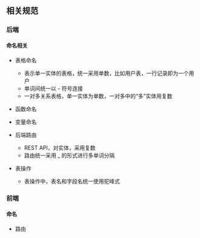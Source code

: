 ## 相关规范

### 后端

#### 命名相关

- 表格命名
  - 表示单一实体的表格，统一采用单数，比如用户表，一行记录即为一个用户
  - 单词间统一以 - 符号连接
  - 一对多关系表格，单一实体为单数，一对多中的“多”实体用复数

- 函数命名

- 变量命名

- 后端路由
  - REST API，对实体，采用复数
  - 路由统一采用 _ 的形式进行多单词分隔

- 表操作
  - 表操作中，表名和字段名统一使用驼峰式


### 前端

#### 命名

- 路由